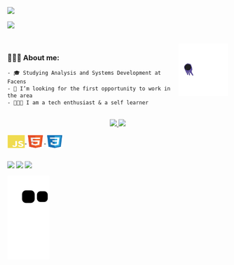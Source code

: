 ![](https://komarev.com/ghpvc/?username=your-github-limaenz&color=5b3786)

![](https://readme-typing-svg.herokuapp.com/?font=Press+Start+2P&color=ff6f9c&size=12&lines=Hello👋🏻,+Welcome+to+my+Github+page;+Im+Enzo+Lima,+Front-End+Developer)

<br/> 
 <img align="right" alt="Gengar-gif" src="https://github.com/limaenz/limaenz/blob/main/img/gengar.gif" height="120"/>

   <h3> 👨🏻‍💻 About me: </h3>
  
    - 🎓 Studying Analysis and Systems Development at Facens
    - 👯 I’m looking for the first opportunity to work in the area 
    - 👨🏻‍💻 I am a tech enthusiast & a self learner

<br/>

<div align="center">
  <a href="https://github.com/limaenz">
  <img height="180em" src="https://github-readme-stats.vercel.app/api?username=limaenz&show_icons=true&theme=dracula&include_all_commits=true&count_private=true"/>
  <img height="180em" src="https://github-readme-stats.vercel.app/api/top-langs/?username=limaenz&layout=compact&langs_count=7&theme=dracula"/>
</div>

<div style="display: inline_block"><br>
  <img align="center" alt="Enzo-Js" height="30" width="40" src="https://raw.githubusercontent.com/devicons/devicon/master/icons/javascript/javascript-plain.svg">
  <img align="center" alt="Enzo-HTML" height="30" width="40" src="https://raw.githubusercontent.com/devicons/devicon/master/icons/html5/html5-original.svg">
  <img align="center" alt="Enzo-CSS" height="30" width="40" src="https://raw.githubusercontent.com/devicons/devicon/master/icons/css3/css3-original.svg">

</div>
  
  ##
 
<div> 
  <a href="https://www.instagram.com/limaenz/" target="_blank"><img src="https://img.shields.io/badge/-Instagram-%23E4405F?style=for-the-badge&logo=instagram&logoColor=white" target="_blank"></a> 
  <a href = "mailto:enzolimafranca@gmail.com"><img src="https://img.shields.io/badge/-Gmail-%23333?style=for-the-badge&logo=gmail&logoColor=white" target="_blank"></a>
  <a href="https://www.linkedin.com/in/enzolima/" target="_blank"><img src="https://img.shields.io/badge/-LinkedIn-%230077B5?style=for-the-badge&logo=linkedin&logoColor=white" target="_blank"></a> 
 
  ![Snake animation](https://github.com/rafaballerini/rafaballerini/blob/output/github-contribution-grid-snake.svg)
 
</div>
